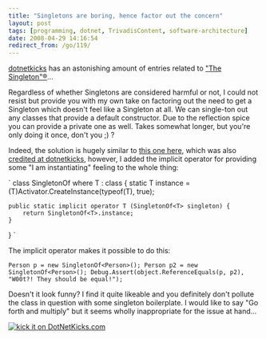 ```yaml
---
title: "Singletons are boring, hence factor out the concern"
layout: post
tags: [programming, dotnet, TrivadisContent, software-architecture]
date: 2008-04-29 14:16:54
redirect_from: /go/119/
---
```


[dotnetkicks](http://www.dotnetkicks.com) has an astonishing amount of entries related to ["The Singleton"&reg;](http://www.dotnetkicks.com/search?q=singleton)...

Regardless of whether Singletons are considered harmful or not, I could not resist but provide you with my own take on factoring out the need to get a Singleton which doesn't feel like a Singleton at all. We can single-ton out any classes that provide a default constructor. Due to the reflection spice you can provide a private one as well. Takes somewhat longer, but you're only doing it once, don't you ;) ?

Indeed, the solution is hugely similar to [this one here](http://www.cognitivecoding.com/2008/03/hidden-gem-singleton-factory-in-c.html), which was also [credited at dotnetkicks](http://www.cognitivecoding.com/2008/03/hidden-gem-singleton-factory-in-c.html), however, I added the implicit operator for providing some "I am instantiating" feeling to the whole thing:

`
class SingletonOf<T> where T : class
{
    static T instance = (T)Activator.CreateInstance(typeof(T), true);

    public static implicit operator T (SingletonOf<T> singleton) {
        return SingletonOf<T>.instance;
    }
}
`

The implicit operator makes it possible to do this:

`
Person p = new SingletonOf<Person>();
Person p2 = new SingletonOf<Person>();
Debug.Assert(object.ReferenceEquals(p, p2), "W00t?! They should be equal!");
`

Doesn't it look funny? I find it quite likeable and you definitely don't pollute the class in question with some singleton boilerplate. I would like to say "Go forth and multiply" but it seems wholly inappropriate for the issue at hand...

[![kick it on DotNetKicks.com](http://www.dotnetkicks.com/Services/Images/KickItImageGenerator.ashx?url=http%3a%2f%2frealfiction.net%2f%3fq%3dnode%2f153&bgcolor=0000CC)](http://www.dotnetkicks.com/kick/?url=http%3a%2f%2frealfiction.net%2f%3fq%3dnode%2f153)